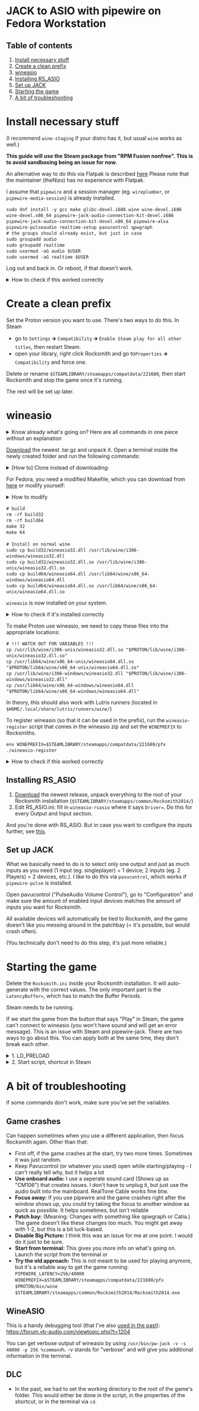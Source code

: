 # JACK to ASIO with pipewire on Fedora Workstation

## Table of contents

1. [Install necessary stuff](#install-necessary-stuff)
1. [Create a clean prefix](#create-a-clean-prefix)
1. [wineasio](#wineasio)
1. [Installing RS_ASIO](#installing-rs_asio)
1. [Set up JACK](#set-up-jack)
1. [Starting the game](#starting-the-game)
1. [A bit of troubleshooting](#a-bit-of-troubleshooting)

# Install necessary stuff

(I recommend `wine-staging` if your distro has it, but usual `wine` works as well.)

**This guide will use the Steam package from "RPM Fusion nonfree". This is to avoid sandboxing being an issue for now.**

An alternative way to do this via Flatpak is described [here](https://github.com/theNizo/linux_rocksmith/issues/31) Please note that the maintainer (theNizo) has no experience with Flatpak.

I assume that `pipewire` and a session manager (eg. `wireplumber`, or `pipewire-media-session`) is already installed.

```
sudo dnf install -y gcc make glibc-devel.i686 wine wine-devel.i686 wine-devel.x86_64 pipewire-jack-audio-connection-kit-devel.i686 pipewire-jack-audio-connection-kit-devel.x86_64 pipewire-alsa pipewire-pulseaudio realtime-setup pavucontrol qpwgraph
# the groups should already exist, but just in case
sudo groupadd audio
sudo groupadd realtime
sudo usermod -aG audio $USER
sudo usermod -aG realtime $USER
```

Log out and back in. Or reboot, if that doesn't work.

<details><summary> How to check if this worked correctly</summary>

> For the packages, do `dnf list installed <package name>`. (You can do multiple packages at once) Should output the names and versions without errors.
>
> For the groups, run `groups`. This will give you a list, which should contain "audio" and "realtime".
</details>

# Create a clean prefix

Set the Proton version you want to use. There's two ways to do this. In Steam

* go to `Settings` 🡲 `Compatibility` 🡲 `Enable Steam play for all other titles`, then restart Steam.
* open your library, right click Rocksmith and go to`Properties` 🡲 `Compatibility` and force one.

Delete or rename `$STEAMLIBRARY/steamapps/compatdata/221680`, then start Rocksmith and stop the game once it's running.

The rest will be set up later.

# wineasio



<details><summary>Know already what's going on? Here are all commands in one piece without an explanation</summary>

> **If the commands in this collapsible section don't work for you, try the "longer" variant first before asking for help.**
>
> YOU NEED TO HAVE THE $PROTON AND $STEAMLIBRARY VARIABLE SET!! (or replaced with the correct path first)
>
> cd into the unpacked directory, then run this.
>
> ```
> rm -rf build32
> rm -rf build64
> make 32
> make 64
> sudo cp build32/wineasio32.dll /usr/lib/wine/i386-windows/wineasio32.dll
> sudo cp build32/wineasio32.dll.so /usr/lib/wine/i386-unix/wineasio32.dll.so
> sudo cp build64/wineasio64.dll /usr/lib64/wine/x86_64-windows/wineasio64.dll
> sudo cp build64/wineasio64.dll.so /usr/lib64/wine/x86_64-unix/wineasio64.dll.so
> cp build32/wineasio32.dll "$PROTON/lib/wine/i386-windows/wineasio.dll"
> cp build32/wineasio32.dll.so "$PROTON/lib/wine/i386-unix/wineasio.dll.so"
> cp build64/wineasio64.dll "$PROTON/lib/wine/x86_64-windows/wineasio.dll"
> cp build64/wineasio64.dll.so "$PROTON/lib/wine/x86_64-unix/wineasio.dll.so"
> env WINEPREFIX=$STEAMLIBRARY/steamapps/compatdata/221680/pfx ./wineasio-register
> ```
>
> And you're done, continue with [Installing RS_ASIO](#installing-rs_asio).
>
</details>



[Download](https://github.com/wineasio/wineasio/releases) the newest .tar.gz and unpack it. Open a terminal inside the newly created folder and run the following commands:

<details><summary>[How to] Clone instead of downloading:</summary>

> (No support for this way, as a release package is easier to replicate.)
>
> ```
> git clone --recursive https://github.com/wineasio/wineasio.git
> cd wineasio
> ```
>

</details>

For Fedora, you need a modified Makefile, which you can download from [here](../Makefile.mk) or modify yourself:

<details><summary>How to modify</summary>

>
> Replace the line that says `LIBRARIES` (should be line 43) with this:
>
> 	LIBRARIES             = -ljack
>
> change `wineasio_dll_LDFLAGS` (should be line 62) according to this:
>
> Add these lines below `$(wineasio_dll_MODULE:%=%.spec) \`:
>
> 	-L/usr/lib$(M) \
> 	-L/usr/lib \
>
> and these below `-L/usr/lib/$(ARCH)-linux-gnu/wine-development \`:
>
> 	-L/usr/lib$(M)/pipewire-0.3/jack \
> 	-L/usr/lib/pipewire-0.3/jack \
>
</details>

```
# build
rm -rf build32
rm -rf build64
make 32
make 64

# Install on normal wine
sudo cp build32/wineasio32.dll /usr/lib/wine/i386-windows/wineasio32.dll
sudo cp build32/wineasio32.dll.so /usr/lib/wine/i386-unix/wineasio32.dll.so
sudo cp build64/wineasio64.dll /usr/lib64/wine/x86_64-windows/wineasio64.dll
sudo cp build64/wineasio64.dll.so /usr/lib64/wine/x86_64-unix/wineasio64.dll.so
```



`wineasio` is now installed on your system.

<details><summary>How to check if it's installed correctly</summary>

> 	find /usr/lib/ -name "wineasio*"
> 	find /usr/lib64/ -name "wineasio*"
>
> This should output 4 paths (ignore the errors).
>
</details>

To make Proton use wineasio, we need to copy these files into the appropriate locations:

```
# !!! WATCH OUT FOR VARIABLES !!!
cp /usr/lib/wine/i386-unix/wineasio32.dll.so "$PROTON/lib/wine/i386-unix/wineasio32.dll.so"
cp /usr/lib64/wine/x86_64-unix/wineasio64.dll.so "$PROTON/lib64/wine/x86_64-unix/wineasio64.dll.so"
cp /usr/lib/wine/i386-windows/wineasio32.dll "$PROTON/lib/wine/i386-windows/wineasio32.dll"
cp /usr/lib64/wine/x86_64-windows/wineasio64.dll "$PROTON/lib64/wine/x86_64-windows/wineasio64.dll"
```

In theory, this should also work with Lutris runners (located in `$HOME/.local/share/lutris/runners/wine/`)

To register wineasio (so that it can be used in the prefix), run the `wineasio-register` script that comes in the wineasio zip and set the `WINEPREFIX` to Rocksmiths.

```
env WINEPREFIX=$STEAMLIBRARY/steamapps/compatdata/221680/pfx ./wineasio-register
```

<details><summary> How to check if this worked correctly</summary>

> Download this: [VBAsioTest_1013.zip](https://download.vb-audio.com/Download_MT128/VBAsioTest_1013.zip)
>
> Extract it somewhere and run a command like this (replace the last path with the correct path that you chose):
>
> ```
> WINEPREFIX=$STEAMLIBRARY/steamapps/compatdata/221680/pfx $PROTON/bin/wine /path/to/VBASIOTest32.exe
> ```
> !! The command above currently might not work. You can try instead: `LD_PRELOAD=/usr/lib/pipewire-0.3/jack/libjack.so wine /path/to/VBASIOTest32.exe` !!
>
</details>

## Installing RS_ASIO

1. [Download](https://github.com/mdias/rs_asio/releases) the newest release, unpack everything to the root of your Rocksmith installation (`$STEAMLIBRARY/steamapps/common/Rocksmith2014/`)
1. Edit RS_ASIO.ini: fill in `wineasio-rsasio` where it says `Driver=`. Do this for every Output and Input section.

And you're done with RS_ASIO. But in case you want to configure the inputs further, see [this](/guides/setup-rs-asio.md).

## Set up JACK

What we basically need to do is to select only one output and just as much inputs as you need (1 input (eg. singleplayer) = 1 device; 2 inputs (eg. 2 Players) = 2 devices, etc.). I like to do this via `pavucontrol`, which works if `pipewire-pulse` is installed.

Open pavucontrol ("PulseAudio Volume Control"), go to "Configuration" and make sure the amount of enabled input devices matches the amount of inputs you want for Rocksmith.

All available devices will automatically be tied to Rocksmith, and the game doesn't like you messing around in the patchbay (= it's possible, but would crash often).

(You technically don't need to do this step, it's just more reliable.)

# Starting the game

Delete the `Rocksmith.ini` inside your Rocksmith installation. It will auto-generate with the correct values. The only important part is the `LatencyBuffer=`, which has to match the Buffer Periods.

Steam needs to be running.

If we start the game from the button that says "Play" in Steam, the game can't connect to wineasio (you won't have sound and will get an error message). This is an issue with Steam and pipewire-jack. There are two ways to go about this. You can apply both at the same time, they don't break each other.

<details><summary>1. LD_PRELOAD</summary>

* Advantages: Run from Steam directly
* Disadvantages: higher possibility of crashes, steps you might need to do every game-boot.

Add these launch options to Rocksmith:
```
LD_PRELOAD=/usr/lib/pipewire-0.3/jack/libjack.so PIPEWIRE_LATENCY=256/48000 %command%
```

You can launch the game from Steam now. For the first few boot-ups, you have to remove window focus from Rocksmith (typically done with Alt+Tab) as soon as the window shows up. If it doesn't crash, continue with instructions.

Rocksmith might not have audio, however, if you don't get a message saying that there's no output device, RS_ASIO and JACK are working fine.

Open qpwgraph or a different JACK patchbay software of your choice. We want to connect microphones to the inputs of Rocksmith and two outputs to our actual output device. Rocksmith will sometimes crash when messing with the patchbay, so this is how you want to go about it:

1. Connect one device to Rocksmith
1. Window focus to Rocksmith
1. Go to step one, until you have connected everything

---

</details>

<details><summary>2. Start script, shortcut in Steam</summary>

* Advantage: Reliable one time setup
* Disadvantages: Another Steam game entry, or having to launch from terminal entirely

### Get the start script

Please select the Proton Version you use (Rocksmith has been working fine since Proton 8 btw):

* [Proton 9 or higher](/guides/start-script/proton-9.md) (newer versions)
* [Proton 8 or lower](/guides/start-script/proton-8.md) (slightly easier)

We can start the game via this script now: `PIPEWIRE_LATENCY="256/48000" $STEAMLIBRARY/steamapps/common/rocksmith-launcher.sh`

If you want the Steam overlay to work, you need to launch the script via Steam, see the next step.

### Making it nice via Steam entry (optional, but recommended)

With recent Proton versions can't start Rocksmith directly from the Steam Library. But we can use the Steam Library to start the script that starts the game in a way that Steam recognizes.

<details><summary>Fitting meme format</summary>

![](https://i.kym-cdn.com/photos/images/original/002/546/187/fb1.jpg)

</details>

Go into your Steam Library and select "Add a game" 🡲 "Add a Non-Steam Game" on the bottom left.

Make sure you can see all files. Select the script we generated just now and add it. This will create a shortcut to the script, which I will refer to as "shortcut" from here on. For Proton versions 8 or lower, right click on the shortcut and select "Properties". Add these launch Options: `PIPEWIRE_LATENCY="256/48000" %command%`

You can now start the game from Steam. Use the shortcut, it will launch the actual game.

<details><summary>If launching the script from Steam doesn't work</summary>

You can try and add it to Lutris, then add a Lutris shortcut by right-clicking and selecting "Create Steam shortcut".

This works because of how Lutris behaves when games are launched from Steam. All the Steam shortcut does is to notify Lutris to start a game. This is finished when Lutris received the message (= Steam sees it as "stopped"). Lutris then launches the game.

Important Settings:

* Runner: Linux
* Working Directory: The folder where your script is.
* Disable Lutris Runtime: true
* Environment Variables:
	* Name: PIPEWIRE_LATENCY
	* Value: 256/48000
</details>

### Beautification (even more optional, but recommended)

Leaving the shortcut just like that is not pretty, so we're going to change that.

You can give the games in your Steam Library a custom look. A good Website for resources is the [SteamGridDB](https://www.steamgriddb.com/).

You can take artwork from [Rocksmith](https://www.steamgriddb.com/game/1841), [Rocksmith 2014](https://www.steamgriddb.com/game/2295), [Rocksmith+](https://www.steamgriddb.com/game/5359161) or anything else you want. I would recommend something that makes the shortcut look different than the game.

**Name and icon:** Go into the shortcut's Properties. Right under the text "Shortcut" you can change the game's icon and name (both show up in the list on the left in desktop mode). I recommend something like "Rocksmith 2014 - Launcher".

**"Hero (banner/background)":** Located above the "Play" button in Steam. Right-click on it and choose "set custom background". You can theoretically set a logo too by right-clicking on the text, but I personally chose not to do that to clearly see which item is which.

**Grid (cover art):** For this it gets a bit harder. Go to `$HOME/.steam/steam/userdata/<number>/config/grid`. Since we added a hero, there should be a file that resembles it, so find it with an image viewer. It's called `<id>_hero.<file-ending>` we need the ID.
copy the cover art into this folder and name it `<id>p.<file-ending>`.

This is how the file structure looks on my system:

![](/img/grid-file.png)

Launch Big Picture Mode now and find the entry in your Library. It should now have artwork.

---

</details>

# A bit of troubleshooting

If some commands don't work, make sure you've set the variables.

## Game crashes

Can happen sometimes when you use a different application, then focus Rocksmith again. Other than that:

* First off, if the game crashes at the start, try two more times. Sometimes it was just random.
* Keep Pavucontrol (or whatever you used) open while starting/playing - I can't really tell why, but it helps a lot
* **Use onboard audio:** I use a seperate sound card (Shows up as "CM106") that creates issues. I don't have to unplug it, but just use the audio built into the mainboard. RealTone Cable works fine btw.
* **Focus away:** If you use pipewire and the game crashes right after the window shows up, you could try taking the focus to another window as quick as possible. It helps sometimes, but isn't reliable
* **Patch bay:** (Meaning: Changes with something like qpwgraph or Catia.) The game doesn't like these changes too much. You might get away with 1-2, but this is a bit luck-based.
* **Disable Big Picture:** I think this was an issue for me at one point. I would do it just to be sure.
* **Start from terminal:** This gives you more info on what's going on. Launch the script from the terminal or
* **Try the old approach:** This is not meant to be used for playing anymore, but it's a reliable way to get the game running: `PIPEWIRE_LATENCY=256/48000 WINEPREFIX=$STEAMLIBRARY/steamapps/compatdata/221680/pfx $PROTON/bin/wine $STEAMLIBRARY/steamapps/common/Rocksmith2014/Rocksmith2014.exe`

## WineASIO

This is a handy debugging tool (that I've also [used in the past](https://github.com/theNizo/linux_rocksmith/issues/22#issuecomment-1276457128)): https://forum.vb-audio.com/viewtopic.php?t=1204

You can get verbose output of wineasio by using `/usr/bin/pw-jack -v -s 48000 -p 256 %command%`. -v stands for "verbose" and will give you additional information in the terminal.

## DLC

* In the past, we had to set the working directory to the root of the game's folder. This would either be done in the script, in the properties of the shortcut, or in the terminal via `cd`.
